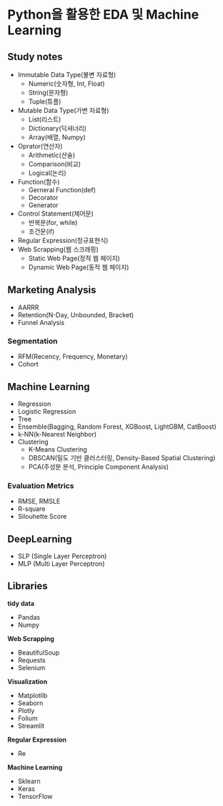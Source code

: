 # Python을 활용한 EDA 및 Machine Learning

## Study notes
- Immutable Data Type(불변 자료형)
  - Numeric(숫자형, Int, Float)
  - String(문자형)
  - Tuple(튜플)
- Mutable Data Type(가변 자료형)
  - List(리스트)
  - Dictionary(딕셔너리)
  - Array(배열, Numpy)
- Oprator(연산자)
  - Arithmetic(산술)
  - Comparison(비교)
  - Logical(논리)
- Function(함수)
  - Gerneral Function(def)
  - Decorator
  - Generator
- Control Statement(제어문)
  - 반복문(for, while)
  - 조건문(if)
- Regular Expression(정규표현식)
- Web Scrapping(웹 스크래핑)
  - Static Web Page(정적 웹 페이지)
  - Dynamic Web Page(동적 웹 페이지)

## Marketing Analysis
- AARRR
- Retention(N-Day, Unbounded, Bracket)
- Funnel Analysis

### Segmentation
- RFM(Recency, Frequency, Monetary)
- Cohort

## Machine Learning
- Regression
- Logistic Regression
- Tree
- Ensemble(Bagging, Random Forest, XGBoost, LightGBM, CatBoost)
- k-NN(k-Nearest Neighbor)
- Clustering
  - K-Means Clustering
  - DBSCAN(밀도 기반 클러스터링, Density-Based Spatial Clustering)
  - PCA(주성분 분석, Principle Component Analysis)

### Evaluation Metrics
  - RMSE, RMSLE
  - R-square
  - Silouhette Score

## DeepLearning
- SLP (Single Layer Perceptron)
- MLP (Multi Layer Perceptron)

## Libraries
**tidy data**
- Pandas
- Numpy

**Web Scrapping**
- BeautifulSoup
- Requests
- Selenium
  
**Visualization**
- Matplotlib
- Seaborn
- Plotly
- Folium
- Streamlit

**Regular Expression**
- Re

**Machine Learning**
- Sklearn
- Keras
- TensorFlow